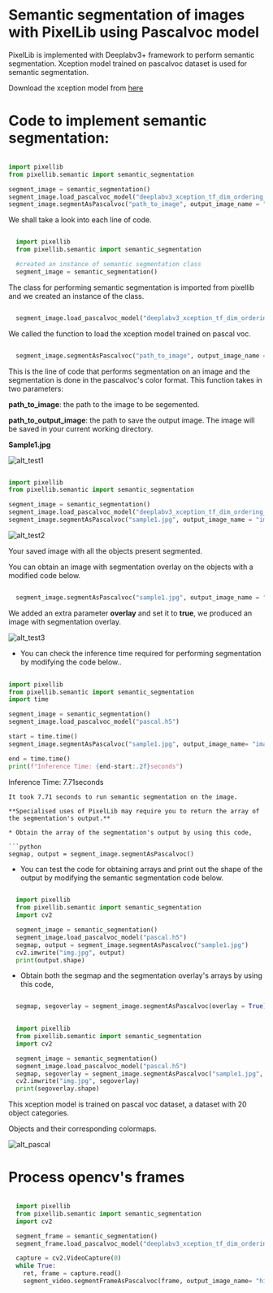 # Semantic segmentation of images with PixelLib using Pascalvoc model

PixelLib is implemented with Deeplabv3+ framework to perform semantic segmentation. Xception model trained on pascalvoc dataset is used for semantic segmentation.

Download the xception model from [here](https://github.com/ayoolaolafenwa/PixelLib/releases/download/1.1/deeplabv3_xception_tf_dim_ordering_tf_kernels.h5>)

# Code to implement semantic segmentation:

```python

import pixellib
from pixellib.semantic import semantic_segmentation

segment_image = semantic_segmentation()
segment_image.load_pascalvoc_model("deeplabv3_xception_tf_dim_ordering_tf_kernels.h5") 
segment_image.segmentAsPascalvoc("path_to_image", output_image_name = "path_to_output_image")
```

We shall take a look into each line of code.


```python

  import pixellib
  from pixellib.semantic import semantic_segmentation

  #created an instance of semantic segmentation class
  segment_image = semantic_segmentation()

```
The class for performing semantic segmentation is imported from pixellib and we created an instance of the class.

```python

  segment_image.load_pascalvoc_model("deeplabv3_xception_tf_dim_ordering_tf_kernels.h5") 
```

We called the function to load the xception model trained on pascal voc. 

```python

  segment_image.segmentAsPascalvoc("path_to_image", output_image_name = "path_to_output_image")
```

This is the line of code that performs segmentation on an image and the segmentation is done in the pascalvoc's color format. This function takes in two parameters:

  **path_to_image**: the path to the image to be segemented.

  **path_to_output_image**: the path to save the output image. The image will be saved in your current working directory.

**Sample1.jpg**  

![alt_test1](Images/test.jpg)


```python

import pixellib
from pixellib.semantic import semantic_segmentation

segment_image = semantic_segmentation()
segment_image.load_pascalvoc_model("deeplabv3_xception_tf_dim_ordering_tf_kernels.h5") 
segment_image.segmentAsPascalvoc("sample1.jpg", output_image_name = "image_new.jpg")
```
![alt_test2](Images/test2.jpg)


Your saved image with all the objects present segmented.

You can obtain an image with segmentation overlay on the objects with a modified code below.

```python

  segment_image.segmentAsPascalvoc("sample1.jpg", output_image_name = "image_new.jpg", overlay = True)
```
We added an extra parameter **overlay** and set it to **true**, we produced an image with segmentation overlay.

![alt_test3](Images/test3.jpg)


* You can check the inference time required for performing segmentation by modifying the code below..

```python
  
import pixellib
from pixellib.semantic import semantic_segmentation
import time

segment_image = semantic_segmentation()
segment_image.load_pascalvoc_model("pascal.h5")

start = time.time()
segment_image.segmentAsPascalvoc("sample1.jpg", output_image_name= "image_new.jpg")

end = time.time()
print(f"Inference Time: {end-start:.2f}seconds")

``` 
  Inference Time: 7.71seconds
``` 
It took 7.71 seconds to run semantic segmentation on the image.

**Specialised uses of PixelLib may require you to return the array of the segmentation's output.**

* Obtain the array of the segmentation's output by using this code, 

```python
segmap, output = segment_image.segmentAsPascalvoc()
```
* You can test the code for obtaining arrays and print out the shape of the output by modifying the semantic segmentation code below.

```python
  
  import pixellib
  from pixellib.semantic import semantic_segmentation
  import cv2

  segment_image = semantic_segmentation()
  segment_image.load_pascalvoc_model("pascal.h5")
  segmap, output = segment_image.segmentAsPascalvoc("sample1.jpg")
  cv2.imwrite("img.jpg", output)
  print(output.shape)
```
* Obtain both the segmap and the segmentation overlay's arrays by using this code,

```python

  segmap, segoverlay = segment_image.segmentAsPascalvoc(overlay = True)

```
```python
  
  import pixellib
  from pixellib.semantic import semantic_segmentation
  import cv2

  segment_image = semantic_segmentation()
  segment_image.load_pascalvoc_model("pascal.h5")
  segmap, segoverlay = segment_image.segmentAsPascalvoc("sample1.jpg", overlay= True)
  cv2.imwrite("img.jpg", segoverlay)
  print(segoverlay.shape)
```
This xception model is trained on pascal voc dataset, a dataset with 20 object categories.

Objects and their corresponding colormaps.


![alt_pascal](Images/pascal.png)


# Process opencv's frames 

```python

  import pixellib
  from pixellib.semantic import semantic_segmentation
  import cv2

  segment_frame = semantic_segmentation()
  segment_frame.load_pascalvoc_model("deeplabv3_xception_tf_dim_ordering_tf_kernels.h5")

  capture = cv2.VideoCapture(0)
  while True:
    ret, frame = capture.read()
    segment_video.segmentFrameAsPascalvoc(frame, output_image_name= "hi.jpg")

``` 


